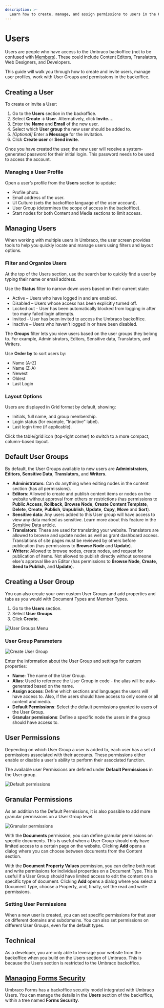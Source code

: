 ```yaml
---
description: >-
  Learn how to create, manage, and assign permissions to users in the Umbraco backoffice.
---
```


# Users

Users are people who have access to the Umbraco backoffice (not to be confused with [Members](../members.md)). These could include Content Editors, Translators, Web Designers, and Developers.

This guide will walk you through how to create and invite users, manage user profiles, work with User Groups and permissions in the backoffice.

## Creating a User

To create or invite a User:

1. Go to the **Users** section in the backoffice.
2. Select **Create -> User**. Alternatively, click **Invite...**.
3. Enter the **Name** and **Email** of the new user.
4. Select which **User group** the new user should be added to.
5. *[Optional]* Enter a **Message** for the invitation.
6. Click **Create user** or **Send invite**.

Once you have created the user, the new user will receive a system-generated password for their initial login. This password needs to be used to access the account.

### Managing a User Profile

Open a user’s profile from the **Users** section to update:

* Profile photo.
* Email address of the user.
* UI Culture (sets the backoffice language of the user account).
* User Group (determines the scope of access in the backoffice).
* Start nodes for both Content and Media sections to limit access.

## Managing Users

When working with multiple users in Umbraco, the user screen provides tools to help you quickly locate and manage users using filters and layout options.

### Filter and Organize Users

At the top of the Users section, use the search bar to quickly find a user by typing their name or email address.

Use the **Status** filter to narrow down users based on their current state:

* Active – Users who have logged in and are enabled.
* Disabled – Users whose access has been explicitly turned off.
* Locked out - User has been automatically blocked from logging in after too many failed login attempts.
* Invited -  User has been invited to access the Umbraco backoffice.
* Inactive – Users who haven't logged in or have been disabled.

The **Groups** filter lets you view users based on the user groups they belong to. For example, Administrators, Editors, Sensitive data, Translators, and Writers.

Use **Order by** to sort users by:

* Name (A–Z)
* Name (Z-A)
* Newest
* Oldest
* Last Login

### Layout Options

Users are displayed in Grid format by default, showing:

* Initials, full name, and group membership.
* Login status (for example, “Inactive” label).
* Last login time (if applicable).

Click the table/grid icon (top-right corner) to switch to a more compact, column-based layout.

## Default User Groups

By default, the User Groups available to new users are **Administrators**, **Editors**, **Sensitive Data**, **Translators,** and **Writers**.

* **Administrators**: Can do anything when editing nodes in the content section (has all permissions).
* **Editors**: Allowed to create and publish content items or nodes on the website without approval from others or restrictions (has permissions to **Public Access**, **Rollback**, **Browse Node**, **Create Content Template**, **Delete**, **Create**, **Publish**, **Unpublish**, **Update**, **Copy**, **Move** and **Sort**).
* **Sensitive data**: Any users added to this User group will have access to view any data marked as sensitive. Learn more about this feature in the [Sensitive Data](../../../reference/security/sensitive-data-on-members.md) article.
* **Translators**: These are used for translating your website. Translators are allowed to browse and update nodes as well as grant dashboard access. Translations of site pages must be reviewed by others before publication (has permissions to **Browse Node** and **Update**).
* **Writers**: Allowed to browse nodes, create nodes, and request for publication of items. Not allowed to publish directly without someone else's approval like an Editor (has permissions to **Browse Node**, **Create**, **Send to Publish,** and **Update**).

## Creating a User Group

You can also create your own custom User Groups and add properties and tabs as you would with Document Types and Member Types.

1. Go to the **Users** section.
2. Select **User Groups**.
3. Click **Create**.

![User Groups Menu](../images/user-groups-menu-v16.png)

### User Group Parameters

![Create User Group](../images/user-groups-v15.png)

Enter the information about the User Group and settings for custom properties:

* **Name**: The name of the User Group.
* **Alias**: Used to reference the User Group in code - the alias will be auto-generated based on the name.
* **Assign access**: Define which sections and languages the users will have access to. Also, if the users should have access to only some or all content and media.
* **Default Permissions**: Select the default permissions granted to users of the User Group.
* **Granular permissions**: Define a specific node the users in the group should have access to.

## User Permissions

Depending on which User Group a user is added to, each user has a set of permissions associated with their accounts. These permissions either enable or disable a user's ability to perform their associated function.

The available user Permissions are defined under **Default Permissions** in the User group.

![Default permissions](../images/default-permissions-v16.png)

## Granular Permissions

As an addition to the Default Permissions, it is also possible to add more granular permissions on a User Group level.

![Granular permissions](../images/granular-permissions.png)

With the **Documents** permission, you can define granular permissions on specific documents. This is useful when a User Group should only have limited access to a certain page on the website. Clicking **Add** opens a dialog where you can choose between documents from the Content section.

With the **Document Property Values** permission, you can define both read and write permissions for individual properties on a Document Type. This is useful if a User Group should have limited access to edit the content on a specific type of document. Clicking **Add** opens a dialog where you select a Document Type, choose a Property, and, finally, set the read and write permissions.

### Setting User Permissions

When a new user is created, you can set specific permissions for that user on different domains and subdomains. You can also set permissions on different User Groups, even for the default types.

## Technical

As a developer, you are only able to leverage your website from the backoffice when you build on the Users section of Umbraco. This is because the Users section is restricted to the Umbraco backoffice.

## [Managing Forms Security](https://docs.umbraco.com/umbraco-forms/developer/security)

Umbraco Forms has a backoffice security model integrated with Umbraco Users. You can manage the details in the **Users** section of the backoffice, within a tree named **Forms Security**.
